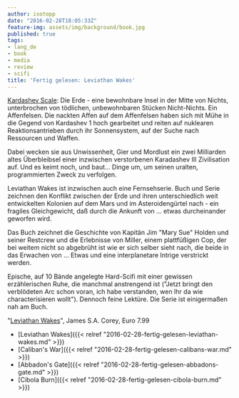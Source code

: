 ```yaml
---
author: isotopp
date: "2016-02-28T18:05:33Z"
feature-img: assets/img/background/book.jpg
published: true
tags:
- lang_de
- book
- media
- review
- scifi
title: 'Fertig gelesen: Leviathan Wakes'
---
```

[Kardashev Scale](https://en.wikipedia.org/wiki/Kardashev_scale): Die Erde - eine bewohnbare Insel in der Mitte von Nichts, unterbrochen von tödlichen, unbewohnbaren Stücken Nicht-Nichts. Ein Affenfelsen. Die nackten Affen auf dem Affenfelsen haben sich mit Mühe in die Gegend von Kardashev 1 hoch gearbeitet und reiten auf nuklearen Reaktionsantrieben durch ihr Sonnensystem, auf der Suche nach Ressourcen und Waffen.

Dabei wecken sie aus Unwissenheit, Gier und Mordlust ein zwei Milliarden altes Überbleibsel einer inzwischen verstorbenen Karadashev III Zivilisation auf. Und es keimt noch, und baut… Dinge um, um seinen uralten, programmierten Zweck zu verfolgen.

Leviathan Wakes ist inzwischen auch eine Fernsehserie. Buch und Serie zeichnen den Konflikt zwischen der Erde und ihren unterschiedlich weit entwickelten Kolonien auf dem Mars und im Asteroidengürtel nach - ein fragiles Gleichgewicht, daß durch die Ankunft von … etwas durcheinander geworfen wird. 

Das Buch zeichnet die Geschichte von Kapitän Jim "Mary Sue" Holden und seiner Restcrew und die Erlebnisse von Miller, einem plattfüßigen Cop, der bei weitem nicht so abgebrüht ist wie er sich selber sieht nach, die beide in das Erwachen von … Etwas und eine interplanetare Intrige verstrickt werden.

Epische, auf 10 Bände angelegte Hard-Scifi mit einer gewissen erzählerischen Ruhe, die manchmal anstrengend ist ("Jetzt bringt den verblödeten Arc schon voran, ich habe verstanden, wen Ihr da wie characterisieren wollt"). Dennoch feine Lektüre. Die Serie ist einigermaßen nah am Buch.

"[Leviathan Wakes](http://www.amazon.de/dp/B004XCGKYQ)", James S.A. Corey, Euro 7.99

- [Leviathan Wakes]({{< relref "2016-02-28-fertig-gelesen-leviathan-wakes.md" >}})
- [Caliban's War]({{< relref "2016-02-28-fertig-gelesen-calibans-war.md" >}})
- [Abbadon's Gate]({{< relref "2016-02-28-fertig-gelesen-abbadons-gate.md" >}})
- [Cibola Burn]({{< relref "2016-02-28-fertig-gelesen-cibola-burn.md" >}})
